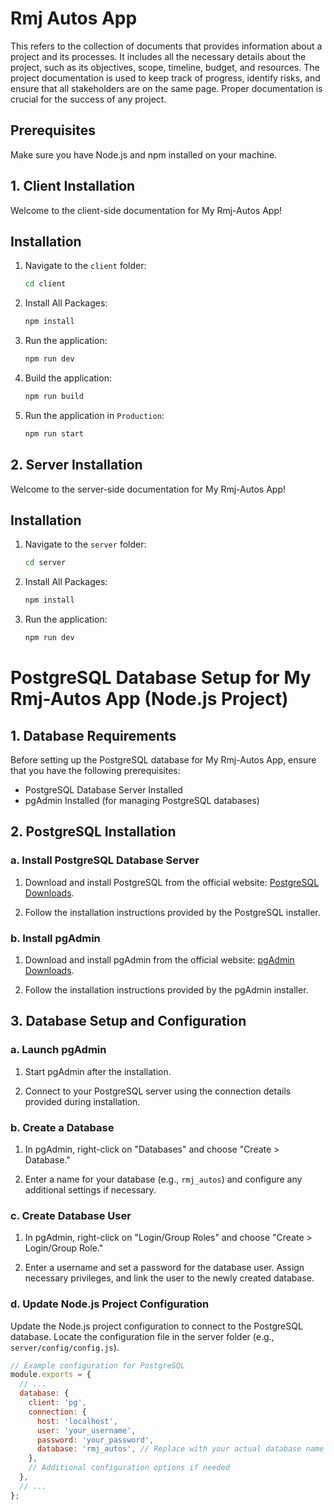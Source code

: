 # Rmj Autos App

This refers to the collection of documents that provides information about a project and its processes. It includes all the necessary details about the project, such as its objectives, scope, timeline, budget, and resources. The project documentation is used to keep track of progress, identify risks, and ensure that all stakeholders are on the same page. Proper documentation is crucial for the success of any project.

## Prerequisites

Make sure you have Node.js and npm installed on your machine.

## 1. Client Installation

Welcome to the client-side documentation for My Rmj-Autos App!

## Installation

1. Navigate to the `client` folder:

   ```bash
   cd client
   ```

2. Install All Packages:

   ```bash
   npm install
   ```

3. Run the application:

   ```bash
   npm run dev
   ```

4. Build the application:

   ```bash
   npm run build
   ```

5. Run the application in `Production`:

   ```bash
   npm run start
   ```

## 2. Server Installation

Welcome to the server-side documentation for My Rmj-Autos App!

## Installation

1. Navigate to the `server` folder:

   ```bash
   cd server
   ```

2. Install All Packages:

   ```bash
   npm install
   ```

3. Run the application:

   ```bash
   npm run dev
   ```

# PostgreSQL Database Setup for My Rmj-Autos App (Node.js Project)

## 1. Database Requirements

Before setting up the PostgreSQL database for My Rmj-Autos App, ensure that you have the following prerequisites:

- PostgreSQL Database Server Installed
- pgAdmin Installed (for managing PostgreSQL databases)

## 2. PostgreSQL Installation

### a. Install PostgreSQL Database Server

1. Download and install PostgreSQL from the official website: [PostgreSQL Downloads](https://www.postgresql.org/download/).

2. Follow the installation instructions provided by the PostgreSQL installer.

### b. Install pgAdmin

1. Download and install pgAdmin from the official website: [pgAdmin Downloads](https://www.pgadmin.org/download/).

2. Follow the installation instructions provided by the pgAdmin installer.

## 3. Database Setup and Configuration

### a. Launch pgAdmin

1. Start pgAdmin after the installation.

2. Connect to your PostgreSQL server using the connection details provided during installation.

### b. Create a Database

1. In pgAdmin, right-click on "Databases" and choose "Create > Database."

2. Enter a name for your database (e.g., `rmj_autos`) and configure any additional settings if necessary.

### c. Create Database User

1. In pgAdmin, right-click on "Login/Group Roles" and choose "Create > Login/Group Role."

2. Enter a username and set a password for the database user. Assign necessary privileges, and link the user to the newly created database.

### d. Update Node.js Project Configuration

Update the Node.js project configuration to connect to the PostgreSQL database. Locate the configuration file in the server folder (e.g., `server/config/config.js`).

```javascript
// Example configuration for PostgreSQL
module.exports = {
  // ...
  database: {
    client: 'pg',
    connection: {
      host: 'localhost',
      user: 'your_username',
      password: 'your_password',
      database: 'rmj_autos', // Replace with your actual database name
    },
    // Additional configuration options if needed
  },
  // ...
};


